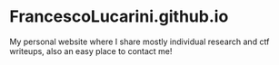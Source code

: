# FrancescoLucarini.github.io
My personal website where I share mostly individual research and ctf writeups, also an easy place to contact me!
